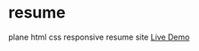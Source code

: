 # resume
plane html css responsive resume site
<a href="https://meir-gazit-resume.netlify.app/" target="_blank">Live Demo</a>
